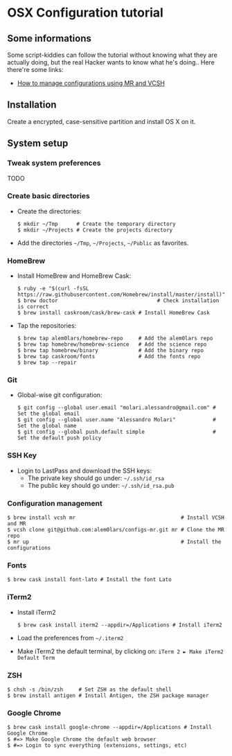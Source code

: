 # OSX Configuration tutorial

## Some informations

Some script-kiddies can follow the tutorial without knowing what they are actually doing, but the real Hacker wants to know what he's doing.. Here there're some links:
* [How to manage configurations using MR and VCSH](http://www.martin-burger.net/blog/unix-shell/manage-dotfiles-quickly-and-effortlessly/)


## Installation

Create a encrypted, case-sensitive partition and install OS X on it.


## System setup


### Tweak system preferences

TODO


### Create basic directories

* Create the directories:
  
  ```
  $ mkdir ~/Tmp      # Create the temporary directory
  $ mkdir ~/Projects # Create the projects directory
  ```

* Add the directories `~/Tmp`, `~/Projects`, `~/Public` as favorites.


### HomeBrew

* Install HomeBrew and HomeBrew Cask:
  
  ```
  $ ruby -e "$(curl -fsSL https://raw.githubusercontent.com/Homebrew/install/master/install)"
  $ brew doctor 			                   # Check installation is correct
  $ brew install caskroom/cask/brew-cask # Install HomeBrew Cask
  ```

* Tap the repositories:
  
  ```
  $ brew tap alem0lars/homebrew-repo     # Add the alem0lars repo
  $ brew tap homebrew/homebrew-science   # Add the science repo
  $ brew tap homebrew/binary             # Add the binary repo
  $ brew tap caskroom/fonts              # Add the fonts repo
  $ brew tap --repair
  ```


### Git

* Global-wise git configuration:
  
  ```
  $ git config --global user.email "molari.alessandro@gmail.com" # Set the global email
  $ git config --global user.name "Alessandro Molari"            # Set the global name
  $ git config --global push.default simple                      # Set the default push policy
  ```


### SSH Key

* Login to LastPass and download the SSH keys:
  * The private key should go under: `~/.ssh/id_rsa`
  * The public key should go under:  `~/.ssh/id_rsa.pub`


### Configuration management

```
$ brew install vcsh mr                                  # Install VCSH and MR
$ vcsh clone git@github.com:alem0lars/configs-mr.git mr # Clone the MR repo
$ mr up                                                 # Install the configurations
```


### Fonts

```
$ brew cask install font-lato # Install the font Lato
```


### iTerm2

* Install iTerm2
  ```
  $ brew cask install iterm2 --appdir=/Applications # Install iTerm2
  ```

* Load the preferences from `~/.iterm2`

* Make iTerm2 the default terminal, by clicking on: `iTerm 2 ► Make iTerm2 Default Term`


### ZSH

```
$ chsh -s /bin/zsh     # Set ZSH as the default shell
$ brew install antigen # Install Antigen, the ZSH package manager
```


### Google Chrome

```
$ brew cask install google-chrome --appdir=/Applications # Install Google Chrome
$ #=> Make Google Chrome the default web browser
$ #=> Login to sync everything (extensions, settings, etc)
```
